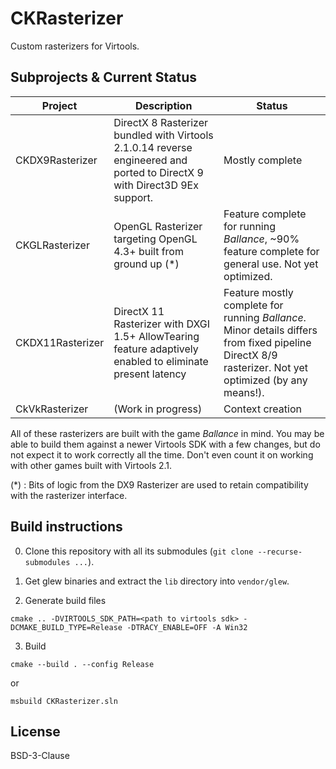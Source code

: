 # CKRasterizer

Custom rasterizers for Virtools.

## Subprojects & Current Status

| Project  | Description | Status |
| -------- | ----------- | ------ |
| CKDX9Rasterizer | DirectX 8 Rasterizer bundled with Virtools 2.1.0.14 reverse engineered and ported to DirectX 9 with Direct3D 9Ex support. | Mostly complete |
| CKGLRasterizer | OpenGL Rasterizer targeting OpenGL 4.3+ built from ground up (*) | Feature complete for running _Ballance_, ~90% feature complete for general use. Not yet optimized. |
| CKDX11Rasterizer | DirectX 11 Rasterizer with DXGI 1.5+ AllowTearing feature adaptively enabled to eliminate present latency | Feature mostly complete for running _Ballance_. Minor details differs from fixed pipeline DirectX 8/9 rasterizer. Not yet optimized (by any means!). |
| CkVkRasterizer | (Work in progress) | Context creation |

All of these rasterizers are built with the game _Ballance_ in mind. You may be able to build them against a newer Virtools SDK with a few changes, but do not expect it to work correctly all the time. Don't even count it on working with other games built with Virtools 2.1.

(*) : Bits of logic from the DX9 Rasterizer are used to retain compatibility with the rasterizer interface.

## Build instructions

0. Clone this repository with all its submodules (`git clone --recurse-submodules ...`).

1. Get glew binaries and extract the `lib` directory into `vendor/glew`.

2. Generate build files

```
cmake .. -DVIRTOOLS_SDK_PATH=<path to virtools sdk> -DCMAKE_BUILD_TYPE=Release -DTRACY_ENABLE=OFF -A Win32
```

3. Build

```
cmake --build . --config Release
```

or

```
msbuild CKRasterizer.sln
```

## License

BSD-3-Clause
